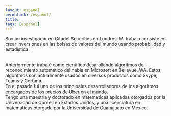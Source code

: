 ```yaml
---
layout: espanol
permalink: /espanol/
title: 
tags: [espanol]
---
```


Soy un investigador en Citadel Securities en Londres. Mi trabajo consiste en crear inversiones en las bolsas de valores del mundo usando probabilidad y estadística. 

<br />
Anteriormente trabajé como científico desarollando algoritmos de reconocimiento automático del habla en Microsoft en Bellevue, WA. Estos algoritmos son 
actualmente usados en diversos productos como Skype, Teams y Cortana.


<br />
En el pasado fui uno de los principales desarrolladores de los algoritmos encargados de los precios de Uber en el mundo.


<br />
Tengo una maestría y doctorado en matemáticas aplicadas otorgados por la Universidad de Cornell en Estados Unidos, y una licenciatura en matemáticas otorgada
por la Universidad de Guanajuato en México.
